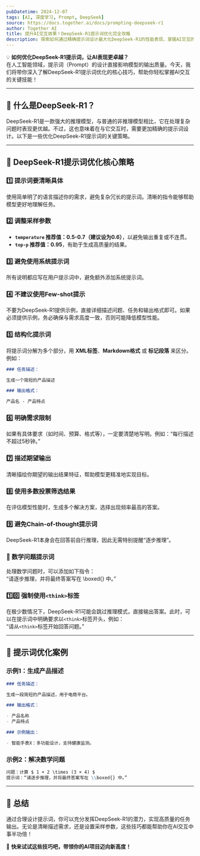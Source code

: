 ```yaml
---
pubDatetime: 2024-12-07
tags: [AI, 深度学习, Prompt, DeepSeek]
source: https://docs.together.ai/docs/prompting-deepseek-r1
author: Together AI
title: 提升AI交互效果！DeepSeek-R1提示词优化完全攻略
description: 探索如何通过精确提示词设计最大化DeepSeek-R1的性能表现，掌握AI交互的核心技巧！
---
```


💡 **如何优化DeepSeek-R1提示词，让AI表现更卓越？**  
在人工智能领域，提示词（Prompt）的设计直接影响模型的输出质量。今天，我们将带你深入了解DeepSeek-R1提示词优化的核心技巧，帮助你轻松掌握AI交互的关键技能！

---

## 🧠 什么是DeepSeek-R1？

DeepSeek-R1是一款强大的推理模型，与普通的非推理模型相比，它在处理复杂问题时表现更优越。不过，这也意味着在与它交互时，需要更加精确的提示词设计。以下是一些优化DeepSeek-R1提示词的关键策略。

---

## 🔑 DeepSeek-R1提示词优化核心策略

### 1️⃣ 提示词要清晰具体

使用简单明了的语言描述你的需求，避免复杂冗长的提示词。清晰的指令能够帮助模型更好地理解任务。

### 2️⃣ 调整采样参数

- **`temperature` 推荐值：0.5-0.7（建议设为0.6）**，以避免输出重复或不连贯。
- **`top-p` 推荐值：0.95**，有助于生成高质量的结果。

### 3️⃣ 避免使用系统提示词

所有说明都应写在用户提示词中，避免额外添加系统提示词。

### 4️⃣ 不建议使用Few-shot提示

不要为DeepSeek-R1提供示例，直接详细描述问题、任务和输出格式即可。如果必须提供示例，务必确保与需求高度一致，否则可能降低模型性能。

### 5️⃣ 结构化提示词

将提示词分解为多个部分，用 **XML标签**、**Markdown格式** 或 **标记段落** 来区分。例如：

```markdown
### 任务描述：

生成一个简短的产品描述

### 输出格式：

产品名 - 产品特点
```

### 6️⃣ 明确需求限制

如果有具体要求（如时间、预算、格式等），一定要清楚地写明。例如：“每行描述不超过5秒钟。”

### 7️⃣ 描述期望输出

清晰描绘你期望的输出结果特征，帮助模型更精准地实现目标。

### 8️⃣ 使用多数投票筛选结果

在评估模型性能时，生成多个解决方案，选择出现频率最高的答案。

### 9️⃣ 避免Chain-of-thought提示词

DeepSeek-R1本身会在回答前自行推理，因此无需特别提醒“逐步推理”。

### 🔢 数学问题提示词

处理数学问题时，可以添加如下指令：  
“请逐步推理，并将最终答案写在 \\boxed{} 中。”

### 1️⃣0️⃣ 强制使用`<think>`标签

在极少数情况下，DeepSeek-R1可能会跳过推理模式，直接输出答案。此时，可以在提示词中明确要求以`<think>`标签开头，例如：  
“请从`<think>`标签开始回答问题。”

---

## 🎯 提示词优化案例

### 示例1：生成产品描述

```markdown
### 任务描述：

生成一段简短的产品描述，用于电商平台。

### 输出格式：

- 产品名称
- 产品特点

### 示例输出：

- 智能手表X：多功能设计，支持健康监测。
```

### 示例2：解决数学问题

```markdown
问题：计算 $ 1 + 2 \times (3 + 4) $  
提示词：“请逐步推理，并将最终答案写在 \\boxed{} 中。”
```

---

## 🌟 总结

通过合理设计提示词，你可以充分发挥DeepSeek-R1的潜力，实现高质量的任务输出。无论是清晰描述需求，还是设置采样参数，这些技巧都能帮助你在AI交互中事半功倍！

🚀 **快来试试这些技巧吧，带领你的AI项目迈向新高度！**
